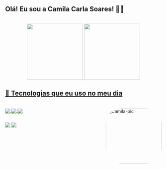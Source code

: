 ## Olá! Eu sou a Camila Carla Soares! 🙋‍♀️
<br>

<div align="center">
  <a href="https://github.com/CamilaCSoares">
  <img height="180em" src="https://github-readme-stats.vercel.app/api?username=CamilaCSoares&show_icons=true&theme=dracula&include_all_commits=true&count_private=true"/>
  <img height="180em" src="https://github-readme-stats.vercel.app/api/top-langs/?username=CamilaCSoares&layout=compact&langs_count=7&theme=dracula"/>
</div>
</div>
        
## 🧰 Tecnologias que eu uso no meu dia
<br>
<img align="right" alt="Camila-pic" height="180" style="border-radius:50px;" src="https://picrew.me/shareImg/org/202205/338224_U1Pm3mZc.png">

<div style="display: inline_block">
    <img align="center" açt="HTML5" src="https://img.shields.io/badge/HTML5-E34F26?style=for-the-badge&logo=html5&logoColor=white">
    <img align="center" açt="CSS3" src="https://img.shields.io/badge/CSS3-1572B6?style=for-the-badge&logo=css3&logoColor=white">
    <img align="center" açt="JavaScript" src="https://img.shields.io/badge/JavaScript-323330?style=for-the-badge&logo=javascript&logoColor=F7DF1E">
</div>  

##
<div>
    <a href="https://linkedin.com/in/camila-carla-soares-092353232"><img src="https://img.shields.io/badge/LinkedIn-0077B5?style=for-the-badge&logo=linkedin&logoColor=white" target="_blank"><a><!--linkedin-->
    <a href="mailto:camilacarlasoaress@gmail.com"><img src="https://img.shields.io/badge/Gmail-D14836?style=for-the-badge&logo=gmail&logoColor=white" target="_blank"></a><!--Gmail-->
</div>
